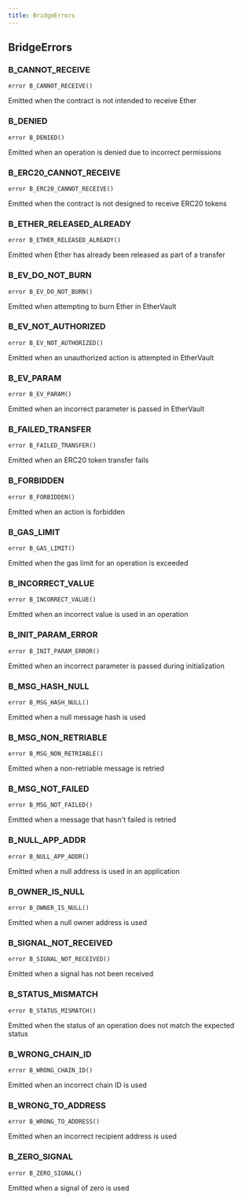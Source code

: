 ```yaml
---
title: BridgeErrors
---
```


## BridgeErrors

### B_CANNOT_RECEIVE

```solidity
error B_CANNOT_RECEIVE()
```

Emitted when the contract is not intended to receive Ether

### B_DENIED

```solidity
error B_DENIED()
```

Emitted when an operation is denied due to incorrect permissions

### B_ERC20_CANNOT_RECEIVE

```solidity
error B_ERC20_CANNOT_RECEIVE()
```

Emitted when the contract is not designed to receive ERC20 tokens

### B_ETHER_RELEASED_ALREADY

```solidity
error B_ETHER_RELEASED_ALREADY()
```

Emitted when Ether has already been released as part of a transfer

### B_EV_DO_NOT_BURN

```solidity
error B_EV_DO_NOT_BURN()
```

Emitted when attempting to burn Ether in EtherVault

### B_EV_NOT_AUTHORIZED

```solidity
error B_EV_NOT_AUTHORIZED()
```

Emitted when an unauthorized action is attempted in EtherVault

### B_EV_PARAM

```solidity
error B_EV_PARAM()
```

Emitted when an incorrect parameter is passed in EtherVault

### B_FAILED_TRANSFER

```solidity
error B_FAILED_TRANSFER()
```

Emitted when an ERC20 token transfer fails

### B_FORBIDDEN

```solidity
error B_FORBIDDEN()
```

Emitted when an action is forbidden

### B_GAS_LIMIT

```solidity
error B_GAS_LIMIT()
```

Emitted when the gas limit for an operation is exceeded

### B_INCORRECT_VALUE

```solidity
error B_INCORRECT_VALUE()
```

Emitted when an incorrect value is used in an operation

### B_INIT_PARAM_ERROR

```solidity
error B_INIT_PARAM_ERROR()
```

Emitted when an incorrect parameter is passed during initialization

### B_MSG_HASH_NULL

```solidity
error B_MSG_HASH_NULL()
```

Emitted when a null message hash is used

### B_MSG_NON_RETRIABLE

```solidity
error B_MSG_NON_RETRIABLE()
```

Emitted when a non-retriable message is retried

### B_MSG_NOT_FAILED

```solidity
error B_MSG_NOT_FAILED()
```

Emitted when a message that hasn't failed is retried

### B_NULL_APP_ADDR

```solidity
error B_NULL_APP_ADDR()
```

Emitted when a null address is used in an application

### B_OWNER_IS_NULL

```solidity
error B_OWNER_IS_NULL()
```

Emitted when a null owner address is used

### B_SIGNAL_NOT_RECEIVED

```solidity
error B_SIGNAL_NOT_RECEIVED()
```

Emitted when a signal has not been received

### B_STATUS_MISMATCH

```solidity
error B_STATUS_MISMATCH()
```

Emitted when the status of an operation does not match the expected status

### B_WRONG_CHAIN_ID

```solidity
error B_WRONG_CHAIN_ID()
```

Emitted when an incorrect chain ID is used

### B_WRONG_TO_ADDRESS

```solidity
error B_WRONG_TO_ADDRESS()
```

Emitted when an incorrect recipient address is used

### B_ZERO_SIGNAL

```solidity
error B_ZERO_SIGNAL()
```

Emitted when a signal of zero is used
